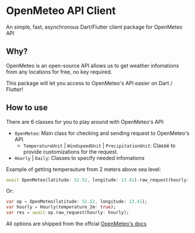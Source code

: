 # OpenMeteo API Client
An simple, fast, asynchronous Dart/Flutter client package for OpenMeteo API

## Why?
OpenMeteo is an open-source API allows us to get weather infomations from any locations for free, no key required.

This package will let you access to OpenMeteo's API easier on Dart / Flutter!

## How to use
There are 6 classes for you to play around with OpenMeteo's API:

- `OpenMeteo`: Main class for checking and sending request to OpenMeteo's API.
    - `TemperatureUnit` | `WindspeedUnit` | `PrecipitationUnit`: Classé to provide customizations for the request.
- `Hourly` | `Daily`: Classes to specify needed infomations

Example of getting temperauture from 2 meters above sea level:
```dart
await OpenMeteo(latitude: 52.52, longitude: 13.41).raw_request(hourly: Hourly(temperature_2m: true));
```
Or:
```dart
var op = OpenMeteo(latitude: 52.52, longitude: 13.41);
var hourly = Hourly(temperature_2m: true);
var res = await op.raw_request(hourly: hourly);
```
All options are shipped from the offcial [OpenMeteo's docs](https://open-meteo.com/en/docs#api-documentation)
